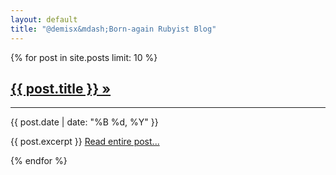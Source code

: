 ```yaml
---
layout: default
title: "@demisx&mdash;Born-again Rubyist Blog"
---
```


<div id="home">
  {% for post in site.posts limit: 10 %}
    <div class="row">
      <div><a href="{{ post.url }}"><h2>{{ post.title }} &raquo;</h2></a></div>
      <hr>
      <div><span class="small text-muted">{{ post.date | date: "%B %d, %Y" }}</span></div>
      <div>
        <p>
          {{ post.excerpt }} <a href="{{ post.url }}" class="lead">Read&nbsp;entire&nbsp;post...</a>
        </p>
      </div>
    </div>
  {% endfor %}
</div>
